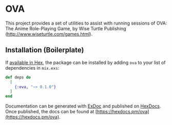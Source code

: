 # OVA

This project provides a set of utilities to assist with running sessions of OVA: The Anime Role-Playing Game, by Wise Turtle Publishing (http://www.wiseturtle.com/games.html).

## Installation (Boilerplate)

If [available in Hex](https://hex.pm/docs/publish), the package can be installed
by adding `ova` to your list of dependencies in `mix.exs`:

```elixir
def deps do
  [
    {:ova, "~> 0.1.0"}
  ]
end
```

Documentation can be generated with [ExDoc](https://github.com/elixir-lang/ex_doc)
and published on [HexDocs](https://hexdocs.pm). Once published, the docs can
be found at [https://hexdocs.pm/ova](https://hexdocs.pm/ova).

